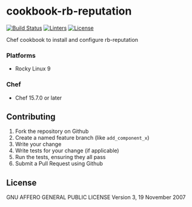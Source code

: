 # cookbook-rb-reputation
[![Build Status][build-shield]][build-url]
[![Linters][linters-shield]][linters-url]
[![License][license-shield]][license-url]

<!-- Badges -->
[build-shield]: https://github.com/redBorder/cookbook-rb-reputation/actions/workflows/rpm.yml/badge.svg?branch=master
[build-url]: https://github.com/redBorder/cookbook-rb-reputation/actions/workflows/rpm.yml?query=branch%3Amaster
[linters-shield]: https://github.com/redBorder/cookbook-rb-reputation/actions/workflows/lint.yml/badge.svg?event=push
[linters-url]: https://github.com/redBorder/cookbook-rb-reputation/actions/workflows/lint.yml
[license-shield]: https://img.shields.io/badge/license-AGPLv3-blue.svg
[license-url]: https://github.com/cookbook-rb-reputation/blob/HEAD/LICENSE

Chef cookbook to install and configure rb-reputation

### Platforms

- Rocky Linux 9

### Chef

- Chef 15.7.0 or later

## Contributing

1. Fork the repository on Github
2. Create a named feature branch (like `add_component_x`)
3. Write your change
4. Write tests for your change (if applicable)
5. Run the tests, ensuring they all pass
6. Submit a Pull Request using Github

## License

GNU AFFERO GENERAL PUBLIC LICENSE Version 3, 19 November 2007
